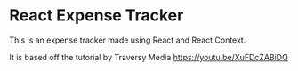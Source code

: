 # React Expense Tracker

This is an expense tracker made using React and React Context.

It is based off the tutorial by Traversy Media https://youtu.be/XuFDcZABiDQ
